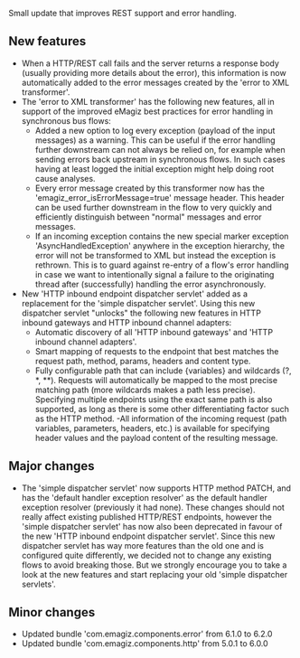 Small update that improves REST support and error handling.
## New features
- When a HTTP/REST call fails and the server returns a response body (usually providing more details about the error), this information is now automatically added to the error messages created by the 'error to XML transformer'.
- The 'error to XML transformer' has the following new features, all in support of the improved eMagiz best practices for error handling in synchronous bus flows:
  - Added a new option to log every exception (payload of the input messages) as a warning. This can be useful if the error handling further downstream can not always be relied on, for example when sending errors back upstream in synchronous flows. In such cases having at least logged the initial exception might help doing root cause analyses.
  - Every error message created by this transformer now has the 'emagiz_error_isErrorMessage=true' message header. This header can be used further downstream in the flow to very quickly and efficiently distinguish between "normal" messages and error messages.
  - If an incoming exception contains the new special marker exception 'AsyncHandledException' anywhere in the exception hierarchy, the error will not be transformed to XML but instead the exception is rethrown. This is to guard against re-entry of a flow's error handling in case we want to intentionally signal a failure to the originating thread after (successfully) handling the error asynchronously.
- New 'HTTP inbound endpoint dispatcher servlet' added as a replacement for the 'simple dispatcher servlet'. Using this new dispatcher servlet "unlocks" the following new features in HTTP inbound gateways and HTTP inbound channel adapters:
  - Automatic discovery of all 'HTTP inbound gateways' and 'HTTP inbound channel adapters'.
  - Smart mapping of requests to the endpoint that best matches the request path, method, params, headers and content type.
  - Fully configurable path that can include {variables} and wildcards (?, *, **). Requests will automatically be mapped to the most precise matching path (more wildcards makes a path less precise). Specifying multiple endpoints using the exact same path is also supported, as long as there is some other differentiating factor such as the HTTP method.
  -All information of the incoming request (path variables, parameters, headers, etc.) is available for specifying header values and the payload content of the resulting message.
## Major changes
- The 'simple dispatcher servlet' now supports HTTP method PATCH, and has the 'default handler exception resolver' as the default handler exception resolver (previously it had none). These changes should not really affect existing published HTTP/REST endpoints, however the 'simple dispatcher servlet' has now also been deprecated in favour of the new 'HTTP inbound endpoint dispatcher servlet'. Since this new dispatcher servlet has way more features than the old one and is configured quite differently, we decided not to change any existing flows to avoid breaking those. But we strongly encourage you to take a look at the new features and start replacing your old 'simple dispatcher servlets'.
## Minor changes
- Updated bundle 'com.emagiz.components.error' from 6.1.0 to 6.2.0
- Updated bundle 'com.emagiz.components.http' from 5.0.1 to 6.0.0
